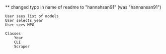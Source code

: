 ** changed typo in name of readme to "hannahsan91" (was "hannansan91")

    User sees list of models
    User selects year
    User sees MPG

    Classes
        Year
        CLI
        Scraper